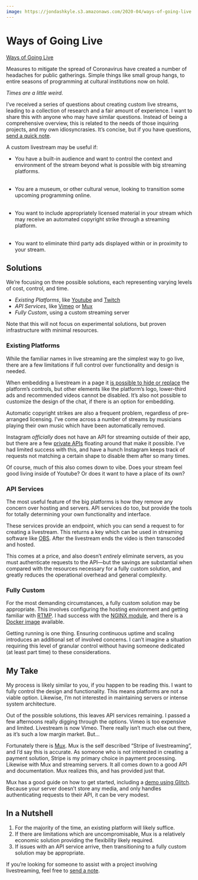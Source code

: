 ```yaml
---
image: https://jondashkyle.s3.amazonaws.com/2020-04/ways-of-going-live.jpg
---
```


# Ways of Going Live

[Ways of Going Live](https://jondashkyle.s3.amazonaws.com/2020-04/ways-of-going-live.mp4)

Measures to mitigate the spread of Coronavirus have created a number of headaches for public gatherings. Simple things like small group hangs, to entire seasons of programming at cultural institutions now on hold.

*Times are a little weird.*

I’ve received a series of questions about creating custom live streams, leading to a collection of research and a fair amount of experience. I want to share this with anyone who may have similar questions. Instead of being a comprehensive overview, this is related to the needs of those inquiring projects, and my own idiosyncrasies. It’s concise, but if you have questions, [send a quick note](mailto:contact@jon-kyle.com).

<!-- more -->

A custom livestream may be useful if:

- You have a built-in audience and want to control the context and environment of the stream beyond what is possible with big streaming platforms.<br><br>

- You are a museum, or other cultural venue, looking to transition some upcoming programming online.<br><br>

- You want to include appropriately licensed material in your stream which may receive an automated copyright strike through a streaming platform.<br><br>

- You want to eliminate third party ads displayed within or in proximity to your stream.

## Solutions

We’re focusing on three possible solutions, each representing varying levels of cost, control, and time.

- *Existing Platforms*, like [Youtube](https://youtube.com) and [Twitch](https://twitch.com)
- *API Services*, like [Vimeo](https://vimeo.com) or [Mux](https://mux.com)
- *Fully Custom*, using a custom streaming server

Note that this will not focus on experimental solutions, but proven infrastructure with minimal resources.

### Existing Platforms

While the familiar names in live streaming are the simplest way to go live, there are a few limitations if full control over functionality and design is needed.

When embedding a livestream in a page it [is possible to hide or replace](https://videojs.com) the platform’s controls, but other elements like the platform’s logo, lower-third ads and recommended videos cannot be disabled. It’s also not possible to customize the design of the chat, if there is an option for embedding.

Automatic copyright strikes are also a frequent problem, regardless of pre-arranged licensing. I’ve come across a number of streams by musicians playing their own music which have been automatically removed.

Instagram *officially* does not have an API for streaming outside of their app, but there are a few [private APIs](https://github.com/dilame/instagram-private-api) floating around that make it possible. I’ve had limited success with this, and have a hunch Instagram keeps track of requests not matching a certain shape to disable them after so many times.

Of course, much of this also comes down to vibe. Does your stream feel good living inside of Youtube? Or does it want to have a place of its own?

### API Services

The most useful feature of the big platforms is how they remove any concern over hosting and servers. API services do too, but provide the tools for totally determining your own functionality and interface.

These services provide an endpoint, which you can send a request to for creating a livestream. This returns a key which can be used in streaming software like [OBS](https://obsproject.com). After the livestream ends the video is then transcoded and hosted.

This comes at a price, and also doesn’t *entirely* eliminate servers, as you must authenticate requests to the API—but the savings are substantial when compared with the resources necessary for a fully custom solution, and greatly reduces the operational overhead and general complexity.

### Fully Custom

For the most demanding circumstances, a fully custom solution may be appropriate. This involves configuring the hosting environment and getting familiar with [RTMP](https://en.wikipedia.org/wiki/Real-Time_Messaging_Protocol). I had success with the [NGINX module](https://github.com/arut/nginx-rtmp-module), and there is a [Docker image](https://hub.docker.com/r/tiangolo/nginx-rtmp/) available.

Getting running is one thing. Ensuring continuous uptime and scaling introduces an additional set of involved concerns. I can’t imagine a situation requiring this level of granular control without having someone dedicated (at least part time) to these considerations.

## My Take

My process is likely similar to you, if you happen to be reading this. I want to fully control the design and functionality. This means platforms are not a viable option. Likewise, I’m not interested in maintaining servers or intense system architecture.

Out of the possible solutions, this leaves API services remaining. I passed a few afternoons really digging through the options. Vimeo is too expensive and limited. Livestream is now Vimeo. There really isn’t much else out there, as it’s such a low margin market. But…

Fortunately there is [Mux](https://mux.com). Mux is the self described “Stripe of livestreaming”, and I’d say this is accurate. As someone who is not interested in creating a payment solution, Stripe is my primary choice in payment processing. Likewise with Mux and streaming servers. It all comes down to a good API and documentation. Mux realizes this, and has provided just that.

Mux has a good guide on how to get started, including a [demo using Glitch](https://mux.com/articles/how-to-build-your-own-live-streaming-app-with-mux-video/). Because your server doesn’t store any media, and only handles authenticating requests to their API, it can be very modest.

## In a Nutshell

1. For the majority of the time, an existing platform will likely suffice.
2. If there are limitations which are uncompromisable, Mux is a relatively economic solution providing the flexibility likely required.
3. If issues with an API service arrive, then transitioning to a fully custom solution may be appropriate.

If you’re looking for someone to assist with a project involving livestreaming, feel free to [send a note](mailto:contact@jon-kyle.com).